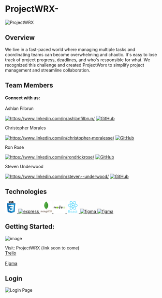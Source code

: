 # ProjectWRX-
![ProjectWRX](https://images.unsplash.com/photo-1542626991-cbc4e32524cc?ixlib=rb-4.0.3&ixid=M3wxMjA3fDB8MHxwaG90by1wYWdlfHx8fGVufDB8fHx8fA%3D%3D&auto=format&fit=crop&w=1469&q=80)

## Overview 
We live in a fast-paced world where managing multiple tasks and coordinating teams can become overwhelming and chaotic. It's easy to lose track of project progress, deadlines, and who's responsible for what. We recognized this challenge and created ProjectWorx to simplify project management and streamline collaboration.

## Team Members
<h4 align="left">Connect with us:</h4>
Ashlan Filbrun <p align="left">
<a href="https://www.linkedin.com/in/ashlanfilbrun/" target="blank"><img align="center" src="https://raw.githubusercontent.com/rahuldkjain/github-profile-readme-generator/master/src/images/icons/Social/linked-in-alt.svg" alt="https://www.linkedin.com/in/ashlanfilbrun/" height="30" width="40" /></a>
<a href="https://github.com/ashfilbrun" target="blank"><img align="center" src="https://cdn4.iconfinder.com/data/icons/iconsimple-logotypes/512/github-512.png" alt="GitHub" height="40" width="40" /></a>
</p>
Christopher Morales <p align="left">
<a href="https://www.linkedin.com/in/christopher-moralesse/" target="blank"><img align="center" src="https://raw.githubusercontent.com/rahuldkjain/github-profile-readme-generator/master/src/images/icons/Social/linked-in-alt.svg" alt="https://www.linkedin.com/in/christopher-moralesse/" height="30" width="40" /></a>
<a href="https://github.com/christophermoraleswebdev" target="blank"><img align="center" src="https://cdn4.iconfinder.com/data/icons/iconsimple-logotypes/512/github-512.png" alt="GitHub" height="40" width="40" /></a>
</p>
Ron Rose <p align="left">
<a href="https://www.linkedin.com/in/rondrickrose/" target="blank"><img align="center" src="https://raw.githubusercontent.com/rahuldkjain/github-profile-readme-generator/master/src/images/icons/Social/linked-in-alt.svg" alt="https://www.linkedin.com/in/rondrickrose/" height="30" width="40" /></a>
<a href="https://github.com/R-O-N-2" target="blank"><img align="center" src="https://cdn4.iconfinder.com/data/icons/iconsimple-logotypes/512/github-512.png" alt="GitHub" height="40" width="40" /></a>
</p>
Steven Underwood <p align="left">
<a href="https://www.linkedin.com/in/steven--underwood/" target="blank"><img align="center" src="https://raw.githubusercontent.com/rahuldkjain/github-profile-readme-generator/master/src/images/icons/Social/linked-in-alt.svg" alt="https://www.linkedin.com/in/steven--underwood/" height="30" width="40" /></a>
<a href="https://github.com/sunder96u" target="blank"><img align="center" src="https://cdn4.iconfinder.com/data/icons/iconsimple-logotypes/512/github-512.png" alt="GitHub" height="40" width="40" /></a>
</p>


## Technologies
<p align="left"> <a href="https://www.w3schools.com/css/" target="_blank" rel="noreferrer"> <img src="https://raw.githubusercontent.com/devicons/devicon/master/icons/css3/css3-original-wordmark.svg" alt="css3" width="40" height="40"/> </a> <a href="https://expressjs.com" target="_blank" rel="noreferrer"> <img src="https://res.cloudinary.com/practicaldev/image/fetch/s--YbV36HLj--/c_imagga_scale,f_auto,fl_progressive,h_420,q_auto,w_1000/https://dev-to-uploads.s3.amazonaws.com/i/hpg6if7btrwilqkidqbe.png" alt="express" width="85" height="40"/> </a> <a href="https://www.mongodb.com/" target="_blank" rel="noreferrer"> <img src="https://raw.githubusercontent.com/devicons/devicon/master/icons/mongodb/mongodb-original-wordmark.svg" alt="mongodb" width="40" height="40"/> </a> <a href="https://nodejs.org" target="_blank" rel="noreferrer"> <img src="https://raw.githubusercontent.com/devicons/devicon/master/icons/nodejs/nodejs-original-wordmark.svg" alt="nodejs" width="40" height="40"/> </a> <a href="https://reactjs.org/" target="_blank" rel="noreferrer"> <img src="https://raw.githubusercontent.com/devicons/devicon/master/icons/react/react-original-wordmark.svg" alt="react" width="40" height="40"/> </a> <a href="https://www.figma.com/" target="_blank" rel="noreferrer"> <img src="https://www.vectorlogo.zone/logos/figma/figma-icon.svg" alt="figma" width="40" height="40"/> </a> <a href="https://www.trello.com" target="_blank" rel="noreferrer"> <img src="https://1000logos.net/wp-content/uploads/2021/05/Trello-Logo-2011.png" alt="figma" width="72" height="40"/> </a> </p>

## Getting Started: 
![image](https://github.com/sunder96u/ProjectWRX-Front/assets/132020474/66a66328-a1f0-4469-a253-3158ae553b0c)

Visit: ProjectWRX (link soon to come)
<br/>
<a href="https://trello.com/b/DNvxp8HQ/unit-3" target="_blank" rel="noreferrer"> Trello </a>  
<br/>
<a href="https://www.figma.com/file/XUVfb7XA9sADaeI1kEsQV5/ProjectWrx?type=design&node-id=1%3A3&mode=design&t=kWNEHNrgvmWI578H-1" target="_blank" rel="noreferrer"> Figma </a> 

## Login
<img src="./ProjectNexus/public/LoginPage.png" alt="Login Page" />
